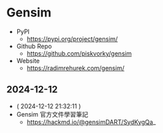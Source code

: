 # Gensim 

- PyPI
  - https://pypi.org/project/gensim/
- Github Repo
  - https://github.com/piskvorky/gensim
- Website
  - https://radimrehurek.com/gensim/

## 2024-12-12

- ( 2024-12-12 21:32:11 )
- Gensim 官方文件學習筆記
  - https://hackmd.io/@gensimDART/SydKygQa_